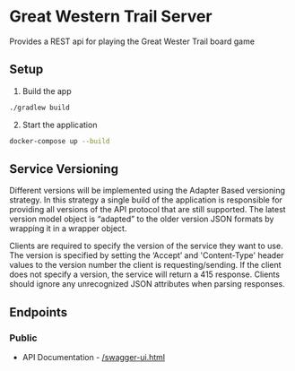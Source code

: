 # Great Western Trail Server
Provides a REST api for playing the Great Wester Trail board game

## Setup
1. Build the  app
```bash
./gradlew build
```
2. Start the application
```bash
docker-compose up --build
```

## Service Versioning
Different versions will be implemented using the Adapter Based versioning strategy. In this strategy a single build of the application is responsible for providing all versions of the API protocol that are still supported. The latest version model object is “adapted” to the older version JSON formats by wrapping it in a wrapper object.

Clients are required to specify the version of the service they want to use. The version is specified by setting the ‘Accept’ and 'Content-Type' header values to the version number the client is requesting/sending. If the client does not specify a version, the service will return a 415 response. Clients should ignore any unrecognized JSON attributes when parsing responses.

## Endpoints

### Public
* API Documentation - [/swagger-ui.html](http://localhost/swagger-ui.html)

